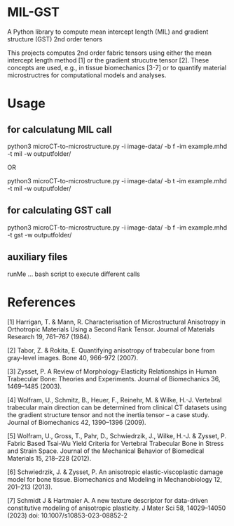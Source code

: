 # MIL-GST
A Python library to compute mean intercept length (MIL) and gradient structure (GST) 2nd order tenors 

This projects computes 2nd order fabric tensors using either the mean intercept length method [1] or the gradient strucutre tensor [2]. These concepts are used, e.g., in tissue biomechanics [3-7] or  to quantify material microstructres for computational models and analyses.  

# Usage

## for calculatung MIL call
python3 microCT-to-microstructure.py -i image-data/ -b f -im example.mhd -t mil -w outputfolder/

OR

python3 microCT-to-microstructure.py -i image-data/ -b t -im example.mhd -t mil -w outputfolder/

## for calculating GST call
python3 microCT-to-microstructure.py -i image-data/ -b f -im example.mhd -t gst -w outputfolder/

## auxiliary files
runMe ... bash script to execute different calls

# References
[1] Harrigan, T. & Mann, R. Characterisation of Microstructural Anisotropy in Orthotropic Materials Using a Second Rank Tensor. Journal of Materials Research 19, 761–767 (1984).

[2] Tabor, Z. & Rokita, E. Quantifying anisotropy of trabecular bone from gray-level images. Bone 40, 966–972 (2007).

[3] Zysset, P. A Review of Morphology-Elasticity Relationships in Human Trabecular Bone: Theories and Experiments. Journal of Biomechanics 36, 1469–1485 (2003). 

[4] Wolfram, U., Schmitz, B., Heuer, F., Reinehr, M. & Wilke, H.-J. Vertebral trabecular main direction can be determined from clinical CT datasets using the gradient structure tensor and not the inertia tensor –     a case study. Journal of Biomechanics 42, 1390–1396 (2009).

[5] Wolfram, U., Gross, T., Pahr, D., Schwiedrzik, J., Wilke, H.-J. & Zysset, P. Fabric Based Tsai-Wu Yield Criteria for Vertebral Trabecular Bone in Stress and Strain Space. Journal of the Mechanical Behavior of     Biomedical Materials 15, 218–228 (2012).

[6] Schwiedrzik, J. & Zysset, P. An anisotropic elastic-viscoplastic damage model for bone tissue. Biomechanics and Modeling in Mechanobiology 12, 201–213 (2013).

[7] Schmidt J & Hartmaier A. A new texture descriptor for data-driven constitutive modeling of anisotropic plasticity. J Mater Sci 58, 14029–14050 (2023) doi: 10.1007/s10853-023-08852-2
